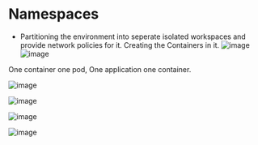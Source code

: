 # Namespaces
- Partitioning the environment into seperate isolated workspaces and provide network policies for it. Creating the Containers in it.
![image](https://github.com/user-attachments/assets/fc680c01-1fea-475f-b0d6-bb5f146937d1)
![image](https://github.com/user-attachments/assets/7d76fe38-f17e-413f-ad70-ee81c6a5411c)

One container one pod, One application one container.

![image](https://github.com/user-attachments/assets/43d10717-c041-4326-b1de-9b82a3227122)


![image](https://github.com/user-attachments/assets/376fe758-74b7-416a-8007-9d611ff479a2)


![image](https://github.com/user-attachments/assets/78378b50-ed31-4c9f-9dc4-941c2121c519)


![image](https://github.com/user-attachments/assets/f8beb9d2-5e5f-473b-98c8-71cfaf5beef0)

